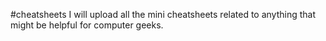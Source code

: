#cheatsheets
I will upload all the mini cheatsheets related to anything that might be helpful for computer geeks.